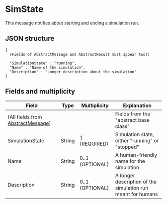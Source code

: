 # SimState

This message notifies about starting and ending a simulation run.

## JSON structure

```nohighlight
{
  (Fields of AbstractMessage and AbstractResult must appear too!)
  
  "SimulationState" : "running",
  "Name" : "Name of the simulation",
  "Description" : "Longer description about the simulation"
}
```


## Fields and multiplicity

| Field | Type | Multiplicity | Explanation |
|-|-|-|-|
| (All fields from [AbstractMessage](core_abstractmessage.md)) |  |  | Fields from the "abstract base class" |
| SimulationState | String | 1 (REQUIRED) | Simulation state, either "running" or "stopped" |
| Name | String | 0..1 (OPTIONAL) | A human-friendly name for the simulation |
| Description | String | 0..1 (OPTIONAL) | A longer description of the simulation run meant for humans |
